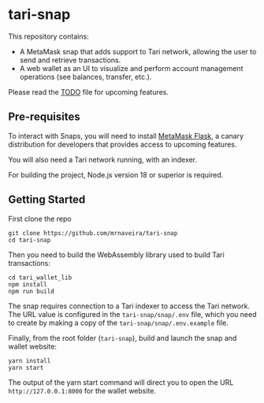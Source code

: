 # tari-snap

This repository contains:
* A MetaMask snap that adds support to Tari network, allowing the user to send and retrieve transactions.
* A web wallet as an UI to visualize and perform account management operations (see balances, transfer, etc.).

Please read the [TODO](TODO.md) file for upcoming features.

## Pre-requisites

To interact with Snaps, you will need to install [MetaMask Flask](https://metamask.io/flask/), a canary distribution for developers that provides access to upcoming features.

You will also need a Tari network running, with an indexer. 

For building the project, Node.js version 18 or superior is required.

## Getting Started

First clone the repo
```shell
git clone https://github.com/mrnaveira/tari-snap
cd tari-snap
```

Then you need to build the WebAssembly library used to build Tari transactions:
```shell
cd tari_wallet_lib
npm install
npm run build
```

The snap requires connection to a Tari indexer to access the Tari network. The URL value is configured in the `tari-snap/snap/.env` file, which you need to create by making a copy of the `tari-snap/snap/.env.example` file.

Finally, from the root folder (`tari-snap`), build and launch the snap and wallet website:
```shell
yarn install
yarn start
```

The output of the yarn start command will direct you to open the URL `http://127.0.0.1:8000` for the wallet website.

